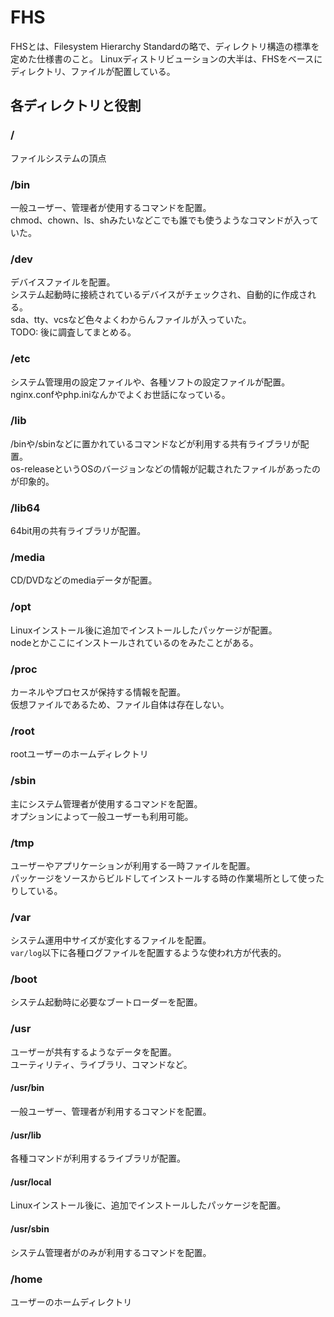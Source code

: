 # FHS

FHSとは、Filesystem Hierarchy Standardの略で、ディレクトリ構造の標準を定めた仕様書のこと。
Linuxディストリビューションの大半は、FHSをベースにディレクトリ、ファイルが配置している。

## 各ディレクトリと役割

### /
ファイルシステムの頂点

### /bin
一般ユーザー、管理者が使用するコマンドを配置。  
chmod、chown、ls、shみたいなどこでも誰でも使うようなコマンドが入っていた。

### /dev
デバイスファイルを配置。  
システム起動時に接続されているデバイスがチェックされ、自動的に作成される。  
sda、tty、vcsなど色々よくわからんファイルが入っていた。  
TODO: 後に調査してまとめる。

### /etc
システム管理用の設定ファイルや、各種ソフトの設定ファイルが配置。  
nginx.confやphp.iniなんかでよくお世話になっている。

### /lib
/binや/sbinなどに置かれているコマンドなどが利用する共有ライブラリが配置。  
os-releaseというOSのバージョンなどの情報が記載されたファイルがあったのが印象的。

### /lib64
64bit用の共有ライブラリが配置。

### /media
CD/DVDなどのmediaデータが配置。

### /opt
Linuxインストール後に追加でインストールしたパッケージが配置。  
nodeとかここにインストールされているのをみたことがある。

### /proc
カーネルやプロセスが保持する情報を配置。  
仮想ファイルであるため、ファイル自体は存在しない。

### /root
rootユーザーのホームディレクトリ

### /sbin
主にシステム管理者が使用するコマンドを配置。  
オプションによって一般ユーザーも利用可能。

### /tmp
ユーザーやアプリケーションが利用する一時ファイルを配置。  
パッケージをソースからビルドしてインストールする時の作業場所として使ったりしている。

### /var
システム運用中サイズが変化するファイルを配置。  
`var/log`以下に各種ログファイルを配置するような使われ方が代表的。

### /boot
システム起動時に必要なブートローダーを配置。

### /usr
ユーザーが共有するようなデータを配置。  
ユーティリティ、ライブラリ、コマンドなど。

#### /usr/bin
一般ユーザー、管理者が利用するコマンドを配置。

#### /usr/lib
各種コマンドが利用するライブラリが配置。

#### /usr/local
Linuxインストール後に、追加でインストールしたパッケージを配置。

#### /usr/sbin
システム管理者がのみが利用するコマンドを配置。  

### /home
ユーザーのホームディレクトリ
